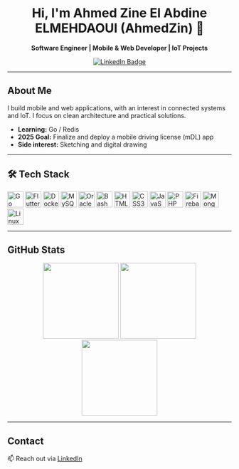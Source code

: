 <div align="center">
  <h1>Hi, I'm Ahmed Zine El Abdine ELMEHDAOUI (AhmedZin) 👋</h1>
  <p><strong>Software Engineer | Mobile & Web Developer | IoT Projects</strong></p>
  <a href="https://www.linkedin.com/in/ahmed-elmehdaoui-234182278/" target="_blank">
    <img src="https://img.shields.io/badge/LinkedIn-Connect-blue?style=for-the-badge&logo=linkedin" alt="LinkedIn Badge">
  </a>
</div>

---

## About Me

I build mobile and web applications, with an interest in connected systems and IoT. I focus on clean architecture and practical solutions.

- **Learning:** Go / Redis
- **2025 Goal:** Finalize and deploy a mobile driving license (mDL) app
- **Side interest:** Sketching and digital drawing

---

## 🛠 Tech Stack

<p align="left">
  <img alt="Go" width="36px" src="https://go.dev/blog/go-brand/Go-Logo/SVG/Go-Logo_Blue.svg" />
  <img alt="Flutter" width="36px" src="https://cdn.jsdelivr.net/gh/devicons/devicon/icons/flutter/flutter-original.svg" />
  <img alt="Docker" width="36px" src="https://www.svgrepo.com/show/349342/docker.svg" />
  <img alt="MySQL" width="36px" src="https://cdn.jsdelivr.net/gh/devicons/devicon/icons/mysql/mysql-original.svg" />
  <img alt="Oracle" width="36px" src="https://cdn.jsdelivr.net/gh/devicons/devicon/icons/oracle/oracle-original.svg" />
  <img alt="Bash" width="36px" src="https://upload.wikimedia.org/wikipedia/commons/thumb/4/4b/Bash_Logo_Colored.svg/512px-Bash_Logo_Colored.svg.png" />
  <img alt="HTML5" width="36px" src="https://cdn.jsdelivr.net/gh/devicons/devicon/icons/html5/html5-original.svg" />
  <img alt="CSS3" width="36px" src="https://cdn.jsdelivr.net/gh/devicons/devicon/icons/css3/css3-original.svg" />
  <img alt="JavaScript" width="36px" src="https://cdn.jsdelivr.net/gh/devicons/devicon/icons/javascript/javascript-original.svg" />
  <img alt="PHP" width="36px" src="https://upload.wikimedia.org/wikipedia/commons/thumb/2/27/PHP-logo.svg/711px-PHP-logo.svg.png" />
  <img alt="Firebase" width="36px" src="https://cdn.jsdelivr.net/gh/devicons/devicon/icons/firebase/firebase-plain.svg" />
  <img alt="MongoDB" width="36px" src="https://cdn.jsdelivr.net/gh/devicons/devicon/icons/mongodb/mongodb-original.svg" />
  <img alt="Linux" width="36px" src="https://upload.wikimedia.org/wikipedia/commons/thumb/f/f1/Icons8_flat_linux.svg/512px-Icons8_flat_linux.svg.png" />
</p>

---

## GitHub Stats

<div align="center">
  <img src="https://github-readme-stats.vercel.app/api?username=ELMEHDAOUIAhmed&show_icons=true&include_all_commits=true&count_private=true&theme=dark" height="170" />
  <img src="https://github-readme-stats.vercel.app/api/top-langs?username=ELMEHDAOUIAhmed&layout=compact&card_width=320&langs_count=6&theme=dark" height="170" />
  <img src="https://streak-stats.demolab.com/?user=ELMEHDAOUIAhmed&theme=dark&card_height=170" height="170" />
</div>

---

## Contact

📫 Reach out via [LinkedIn](https://www.linkedin.com/in/ahmed-elmehdaoui-234182278/)

